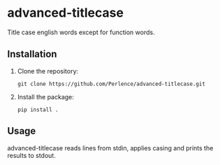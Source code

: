 # advanced-titlecase

Title case english words except for function words.

## Installation

1.  Clone the repository:

    ```fish
    git clone https://github.com/Perlence/advanced-titlecase.git
    ```

2.  Install the package:

    ```fish
    pip install .
    ```

## Usage

advanced-titlecase reads lines from stdin, applies casing and prints the results to stdout.
